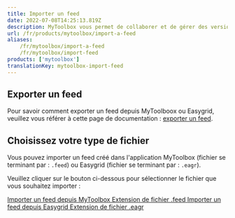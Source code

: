 ```yaml
---
title: Importer un feed
date: 2022-07-08T14:25:13.819Z
description: MyToolbox vous permet de collaborer et de gérer des versions en exportant et en important des feeds dans des fichiers. Cette page vous explique comment importer un feed dans l'application.
url: /fr/products/mytoolbox/import-a-feed
aliases:
    /fr/mytoolbox/import-a-feed
    /fr/mytoolbox/import-feed
products: ['mytoolbox']
translationKey: mytoolbox-import-feed
---
```


## Exporter un feed

Pour savoir comment exporter un feed depuis MyToolboox ou Easygrid, veuillez vous référer à cette page de documentation : [exporter un feed](/fr/mytoolbox/export-a-feed).

## Choisissez votre type de fichier

Vous pouvez importer un feed créé dans l'application MyToolbox (fichier se terminant par : `.feed`) ou Easygrid (fichier se terminant par : `.eagr`).

Veuillez cliquer sur le bouton ci-dessous pour sélectionner le fichier que vous souhaitez importer :

<a class="post-button" href="/fr/mytoolbox/import-a-feed/mytoolbox">
    <span class="post-button-title">Importer un feed depuis MyToolbox</span>
    <span class="post-button-description">Extension de fichier .feed</span>
</a>
<a class="post-button" href="/fr/mytoolbox/import-a-feed/easygrid">
    <span class="post-button-title">Importer un feed depuis Easygrid</span>
    <span class="post-button-description">Extension de fichier .eagr</span>
</a>